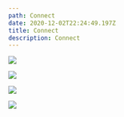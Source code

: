 ```yaml
---
path: Connect
date: 2020-12-02T22:24:49.197Z
title: Connect
description: Connect
---
```

![](https://pro2-bar-s3-cdn-cf1.myportfolio.com/ef9305c5-4055-47b0-88bb-3ac45c205ec6/2c5282ad-7abf-4ee7-a06d-ddf05ceea84d_rw_3840.jpg?h=87f2aee5d264ced72840a79766c0ae1b)

![](https://pro2-bar-s3-cdn-cf4.myportfolio.com/ef9305c5-4055-47b0-88bb-3ac45c205ec6/5d4d89af-f266-4aa5-9435-fddb5e2534c2_rw_3840.jpg?h=dfeb01903ae3c261b7a558986c129b14)

![](https://pro2-bar-s3-cdn-cf4.myportfolio.com/ef9305c5-4055-47b0-88bb-3ac45c205ec6/fe26d7be-8b79-4493-a35b-94c8b0e59cb5_rw_3840.jpg?h=ced8ddf89b51316309a261d5c81c1e9a)

![](https://pro2-bar-s3-cdn-cf.myportfolio.com/ef9305c5-4055-47b0-88bb-3ac45c205ec6/b2634b33-30ed-45dc-ac9f-f1ce0386b60f_rw_3840.jpg?h=e5aa891d351e0d5147418acd6da049da)